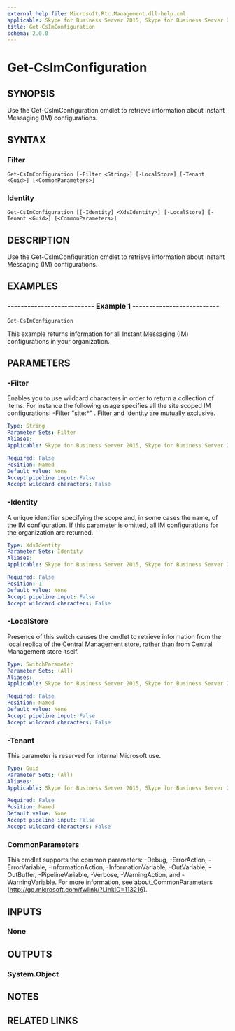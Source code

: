 ```yaml
---
external help file: Microsoft.Rtc.Management.dll-help.xml
applicable: Skype for Business Server 2015, Skype for Business Server 2019
title: Get-CsImConfiguration
schema: 2.0.0
---
```


# Get-CsImConfiguration

## SYNOPSIS
Use the Get-CsImConfiguration cmdlet to retrieve information about Instant Messaging (IM) configurations.

## SYNTAX

### Filter
```
Get-CsImConfiguration [-Filter <String>] [-LocalStore] [-Tenant <Guid>] [<CommonParameters>]
```

### Identity
```
Get-CsImConfiguration [[-Identity] <XdsIdentity>] [-LocalStore] [-Tenant <Guid>] [<CommonParameters>]
```

## DESCRIPTION
Use the Get-CsImConfiguration cmdlet to retrieve information about Instant Messaging (IM) configurations.

## EXAMPLES

### -------------------------- Example 1 --------------------------
```
Get-CsImConfiguration
```

This example returns information for all Instant Messaging (IM) configurations in your organization.

## PARAMETERS

### -Filter
Enables you to use wildcard characters in order to return a collection of items. For instance the following usage specifies all the site scoped IM configurations: -Filter "site:*" . Filter and Identity are mutually exclusive.

```yaml
Type: String
Parameter Sets: Filter
Aliases: 
Applicable: Skype for Business Server 2015, Skype for Business Server 2019

Required: False
Position: Named
Default value: None
Accept pipeline input: False
Accept wildcard characters: False
```

### -Identity
A unique identifier specifying the scope and, in some cases the name, of the IM configuration. If this parameter is omitted, all IM configurations for the organization are returned.


```yaml
Type: XdsIdentity
Parameter Sets: Identity
Aliases: 
Applicable: Skype for Business Server 2015, Skype for Business Server 2019

Required: False
Position: 1
Default value: None
Accept pipeline input: False
Accept wildcard characters: False
```

### -LocalStore
Presence of this switch causes the cmdlet to retrieve information from the local replica of the Central Management store, rather than from Central Management store itself. 

```yaml
Type: SwitchParameter
Parameter Sets: (All)
Aliases: 
Applicable: Skype for Business Server 2015, Skype for Business Server 2019

Required: False
Position: Named
Default value: None
Accept pipeline input: False
Accept wildcard characters: False
```

### -Tenant
This parameter is reserved for internal Microsoft use.

```yaml
Type: Guid
Parameter Sets: (All)
Aliases: 
Applicable: Skype for Business Server 2015, Skype for Business Server 2019

Required: False
Position: Named
Default value: None
Accept pipeline input: False
Accept wildcard characters: False
```

### CommonParameters
This cmdlet supports the common parameters: -Debug, -ErrorAction, -ErrorVariable, -InformationAction, -InformationVariable, -OutVariable, -OutBuffer, -PipelineVariable, -Verbose, -WarningAction, and -WarningVariable. For more information, see about_CommonParameters (http://go.microsoft.com/fwlink/?LinkID=113216).

## INPUTS

### None


## OUTPUTS

### System.Object


## NOTES

## RELATED LINKS

